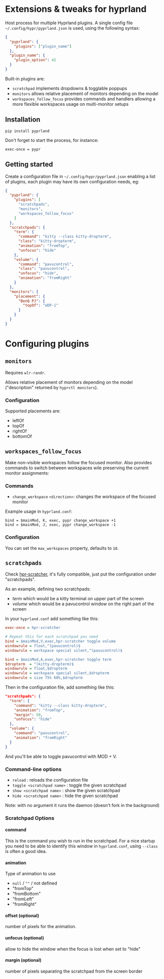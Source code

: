 # Extensions & tweaks for hyprland

Host process for multiple Hyprland plugins.
A single config file `~/.config/hypr/pyprland.json` is used, using the following syntax:

```json
{
  "pyprland": {
    "plugins": ["plugin_name"]
  },
  "plugin_name": {
    "plugin_option": 42
  }
}
```

Built-in plugins are:

- `scratchpad` implements dropdowns & togglable poppups
- `monitors` allows relative placement of monitors depending on the model
- `workspaces_follow_focus` provides commands and handlers allowing a more flexible workspaces usage on multi-monitor setups

## Installation

```
pip install pyprland
```

Don't forget to start the process, for instance:

```
exec-once = pypr
```

## Getting started

Create a configuration file in `~/.config/hypr/pyprland.json` enabling a list of plugins, each plugin may have its own configuration needs, eg:

```json
{
  "pyprland": {
    "plugins": [
      "scratchpads",
      "monitors",
      "workspaces_follow_focus"
    ]
  },
  "scratchpads": {
    "term": {
      "command": "kitty --class kitty-dropterm",
      "class": "kitty-dropterm",
      "animation": "fromTop",
      "unfocus": "hide"
    },
    "volume": {
      "command": "pavucontrol",
      "class": "pavucontrol",
      "unfocus": "hide",
      "animation": "fromRight"
    }
  },
  "monitors": {
    "placement": {
      "BenQ PJ": {
        "topOf": "eDP-1"
      }
    }
  }
}
```

# Configuring plugins

## `monitors`

Requires `wlr-randr`.

Allows relative placement of monitors depending on the model ("description" returned by `hyprctl monitors`).

### Configuration

Supported placements are:

- leftOf
- topOf
- rightOf
- bottomOf

## `workspaces_follow_focus`

Make non-visible workspaces follow the focused monitor.
Also provides commands to switch between workspaces wile preserving the current monitor assignments: 

### Commands

- `change_workspace` `<direction>`: changes the workspace of the focused monitor

Example usage in `hyprland.conf`:

```
bind = $mainMod, K, exec, pypr change_workspace +1
bind = $mainMod, J, exec, pypr change_workspace -1
 ```

### Configuration

You can set the `max_workspaces` property, defaults to `10`.

## `scratchpads`

Check [hpr-scratcher](https://github.com/hyprland-community/hpr-scratcher), it's fully compatible, just put the configuration under "scratchpads".

As an example, defining two scratchpads:

- _term_ which would be a kitty terminal on upper part of the screen
- _volume_ which would be a pavucontrol window on the right part of the screen

In your `hyprland.conf` add something like this:

```ini
exec-once = hpr-scratcher

# Repeat this for each scratchpad you need
bind = $mainMod,V,exec,hpr-scratcher toggle volume
windowrule = float,^(pavucontrol)$
windowrule = workspace special silent,^(pavucontrol)$

bind = $mainMod,A,exec,hpr-scratcher toggle term
$dropterm  = ^(kitty-dropterm)$
windowrule = float,$dropterm
windowrule = workspace special silent,$dropterm
windowrule = size 75% 60%,$dropterm
```

Then in the configuration file, add something like this:

```json
"scratchpads": {
  "term": {
    "command": "kitty --class kitty-dropterm",
    "animation": "fromTop",
    "margin": 50,
    "unfocus": "hide"
  },
  "volume": {
    "command": "pavucontrol",
    "animation": "fromRight"
  }
}
```

And you'll be able to toggle pavucontrol with MOD + V.

### Command-line options

- `reload` : reloads the configuration file
- `toggle <scratchpad name>` : toggle the given scratchpad
- `show <scratchpad name>` : show the given scratchpad
- `hide <scratchpad name>` : hide the given scratchpad

Note: with no argument it runs the daemon (doesn't fork in the background)

### Scratchpad Options

#### command

This is the command you wish to run in the scratchpad.
For a nice startup you need to be able to identify this window in `hyprland.conf`, using `--class` is often a good idea.

#### animation

Type of animation to use

- `null` / `""` / not defined
- "fromTop"
- "fromBottom"
- "fromLeft"
- "fromRight"

#### offset (optional)

number of pixels for the animation.

#### unfocus (optional)

allow to hide the window when the focus is lost when set to "hide"

#### margin (optional)

number of pixels separating the scratchpad from the screen border
